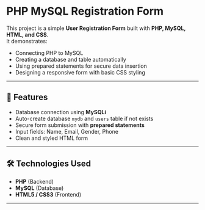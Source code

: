 # PHP MySQL Registration Form
This project is a simple **User Registration Form** built with **PHP, MySQL, HTML, and CSS**.  
It demonstrates:
- Connecting PHP to MySQL
- Creating a database and table automatically
- Using prepared statements for secure data insertion
- Designing a responsive form with basic CSS styling

---

## 🚀 Features
- Database connection using **MySQLi**
- Auto-create database `mydb` and `users` table if not exists
- Secure form submission with **prepared statements**
- Input fields: Name, Email, Gender, Phone
- Clean and styled HTML form

---

## 🛠️ Technologies Used
- **PHP** (Backend)
- **MySQL** (Database)
- **HTML5 / CSS3** (Frontend)

---

